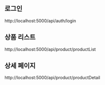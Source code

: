 ## 로그인

http://localhost:5000/api/auth/login

## 상품 리스트

http://localhost:5000/api/product/productList


## 상세 페이지

http://localhost:5000/api/product/productDetail
